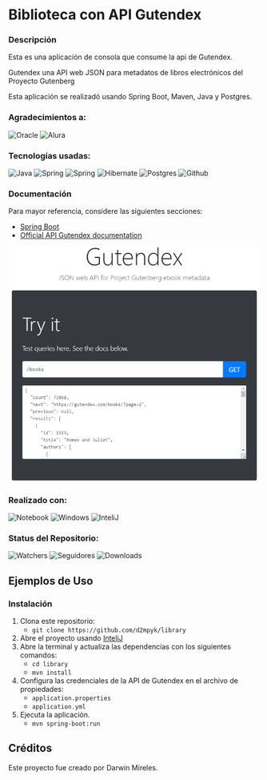 # Biblioteca con API Gutendex

### Descripción 
Esta es una aplicación de consola que consume la api de Gutendex.

Gutendex una API web JSON para metadatos de libros electrónicos del Proyecto Gutenberg

Esta aplicación se realizadó usando Spring Boot, Maven, Java y Postgres.

### Agradecimientos a: 
![Oracle](https://img.shields.io/static/v1?label=Oracle&labelColor=white&style=for-the-badge&logo=Oracle&logoColor=red&message=ONE)
![Alura](https://img.shields.io/static/v1?label=Alura&labelColor=blue&style=for-the-badge&logo=Alamy&logoColor=white&message=Latam&messageColor=blue)

### Tecnologías usadas:
![Java](https://img.shields.io/badge/Java%2022-orange?style=for-the-badge&logo=openjdk&logoColor=white)
![Spring](https://img.shields.io/badge/Spring%203.3.1-green?style=for-the-badge&logo=spring&logoColor=white)
![Spring](https://img.shields.io/badge/Maven-blue?style=for-the-badge&logoColor=white)
![Hibernate](https://img.shields.io/badge/Hibernate-59666C?style=for-the-badge&logo=Hibernate&logoColor=white)
![Postgres](https://img.shields.io/badge/PostgreSQL-316192?style=for-the-badge&logo=postgresql&logoColor=white)
![Github](https://img.shields.io/badge/GitHub-black?style=for-the-badge&logo=github&logoColor=white)

### Documentación
Para mayor referencia, considere las siguientes secciones:

* [Spring Boot ](https://spring.io/projects/spring-boot)
* [Official API Gutendex documentation](https://gutendex.com/)

![Gutendex](assets/gutendex.png)

### Realizado con:
![Notebook](https://img.shields.io/badge/Intel-Core_i7_12th-0071C5?style=for-the-badge&logo=intel&logoColor=white)
![Windows](https://img.shields.io/badge/Windows-0078D6?style=for-the-badge&logo=windows&logoColor=white)
![InteliJ](https://img.shields.io/static/v1?label=Intellij%20idea&labelColor=black&style=for-the-badge&logo=intellijidea&logoColor=white&message=IDE)

### Status del Repositorio:
![Watchers](https://img.shields.io/github/watchers/d2mpyk/library.svg?style=for-the-badge)
![Seguidores](https://img.shields.io/github/followers/d2mpyk.svg?style=for-the-badge&label=Follow&maxAge=2592000)
![Downloads](https://img.shields.io/github/downloads/d2mpyk/library/total.svg?style=for-the-badge)

## Ejemplos de Uso
### Instalación

1. Clona este repositorio:
   * `git clone https://github.com/d2mpyk/library`
2. Abre el proyecto usando [InteliJ](https://www.jetbrains.com/es-es/idea/download/?section=windows)
3. Abre la terminal y actualiza las dependencias con los siguientes comandos: 
   * `cd library`
   * `mvn install`
3. Configura las credenciales de la API de Gutendex en el archivo de propiedades: 
   * `application.properties` 
   * `application.yml`
4. Ejecuta la aplicación.
   * `mvn spring-boot:run`



## Créditos
Este proyecto fue creado por Darwin Mireles.






